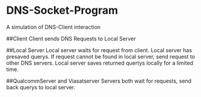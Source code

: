 

# DNS-Socket-Program
A simulation of DNS-Client interaction 

##Client
Client sends DNS Requests to Local Server

##Local Server
Local server waits for request from client. Local server has presaved querys. If request cannot be found in local server, send request to other DNS servers. Local server saves
returned quertys locally for a limited time. 

##QualcommServer and Viasatserver
Servers both wait for requests, send back querys to local server.
